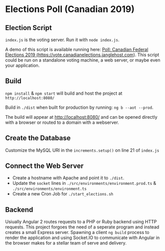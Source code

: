 # Elections Poll (Canadian 2019)

## Election Script

`index.js` is the voting server. Run it with `node index.js`.

A demo of this script is available running here: <a href="https://vote.canadianelections.janglehost.com/" target="_blank">Poll: Canadian Federal Elections 2019 (https://vote.canadianelections.janglehost.com)</a>. This script could be run on a standalone voting machine, a web server, or maybe even your application.

## Build

`npm install` & `npm start` will build and host the project at `http://localhost:8080/`
 
Build in `./dist` when built for production by running: `ng b --aot --prod`. 

The build will appear at <a href="http://localhost:8080/">http://localhost:8080/</a> and can be opened directly with a browser or routed to a domain with a webserver.

## Create the Database

Customize the MySQL URI in the `increments.setup()`  on line 21 of `index.js`

## Connect the Web Server

 - Create a hostname with Apache and point it to `./dist`. 
 - Update the `socket` lines in `./src/environments/environment.prod.ts` & `./src/environments/environment.ts`
 - Create a new Cron Job for `./start_elections.sh`

## Backend

Usiually Angular 2 routes requests to a PHP or Ruby backend using HTTP requests. This project forgoes the need of a seperate program and instead creates a small Express server. Spawning a client `ng build` process to render the application and using Socket.IO to communicate with Angular in the browser makes for a stellar team of serve and delivery.
